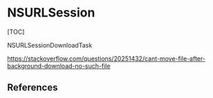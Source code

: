 # NSURLSession

[TOC]



NSURLSessionDownloadTask

https://stackoverflow.com/questions/20251432/cant-move-file-after-background-download-no-such-file





## References

